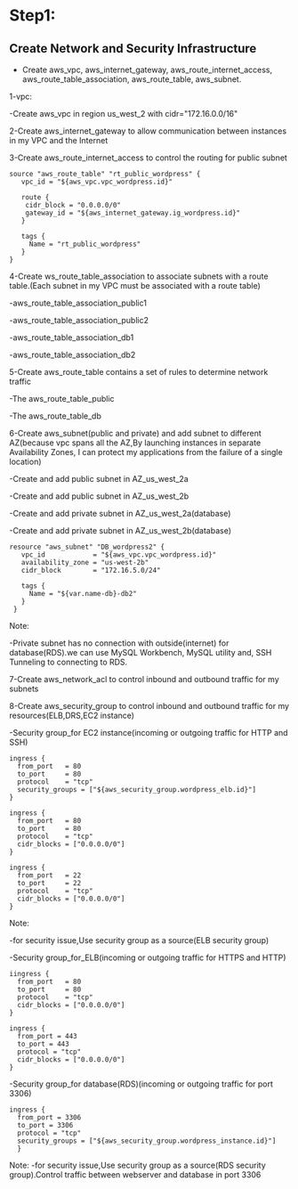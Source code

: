 # Step1:

## Create Network and Security Infrastructure
  
- Create aws_vpc, aws_internet_gateway, aws_route_internet_access, aws_route_table_association, aws_route_table, aws_subnet.

1-vpc:

-Create aws_vpc in region us_west_2 with cidr="172.16.0.0/16"

2-Create aws_internet_gateway to allow communication between instances in my VPC and the Internet

3-Create aws_route_internet_access to control the routing for public subnet

````
source "aws_route_table" "rt_public_wordpress" {
   vpc_id = "${aws_vpc.vpc_wordpress.id}"
  
   route {
    cidr_block = "0.0.0.0/0"
    gateway_id = "${aws_internet_gateway.ig_wordpress.id}"
   }
     
   tags {
     Name = "rt_public_wordpress"
   }
}
````

4-Create ws_route_table_association to associate subnets with a route table.(Each subnet in my VPC must be associated with a route table)

-aws_route_table_association_public1

-aws_route_table_association_public2

-aws_route_table_association_db1

-aws_route_table_association_db2

5-Create aws_route_table contains a set of rules to determine network traffic

-The aws_route_table_public

-The aws_route_table_db

6-Create aws_subnet(public and private) and add subnet to different AZ(because vpc spans all the AZ,By launching instances in separate Availability Zones, I can protect my applications from the failure of a single location)

-Create and add public subnet in AZ_us_west_2a

-Create and add public subnet in AZ_us_west_2b

-Create and add private subnet in AZ_us_west_2a(database) 

-Create and add private subnet in AZ_us_west_2b(database)
````
resource "aws_subnet" "DB_wordpress2" {
   vpc_id            = "${aws_vpc.vpc_wordpress.id}"
   availability_zone = "us-west-2b"
   cidr_block        = "172.16.5.0/24"
  
   tags {               
     Name = "${var.name-db}-db2"
   }
 }
````

Note:

-Private subnet has no connection with outside(internet) for database(RDS).we can use MySQL Workbench, MySQL utility and, SSH Tunneling to connecting to RDS. 


7-Create aws_network_acl to control inbound and outbound traffic for my subnets

8-Create aws_security_group to control inbound and outbound traffic for my resources(ELB,DRS,EC2 instance)

-Security group_for EC2 instance(incoming or outgoing traffic for HTTP and SSH)
````
ingress {
  from_port   = 80
  to_port     = 80
  protocol    = "tcp"
  security_groups = ["${aws_security_group.wordpress_elb.id}"]
}
   
ingress {
  from_port   = 80 
  to_port     = 80
  protocol    = "tcp"
  cidr_blocks = ["0.0.0.0/0"]
}
     
ingress {
  from_port   = 22
  to_port     = 22
  protocol    = "tcp"
  cidr_blocks = ["0.0.0.0/0"]
}
````
Note:

-for security issue,Use security group as a source(ELB security group)

-Security group_for_ELB(incoming or outgoing traffic for HTTPS and HTTP)
````
iingress {
  from_port   = 80 
  to_port     = 80
  protocol    = "tcp"
  cidr_blocks = ["0.0.0.0/0"]
}
 
ingress {
  from_port = 443
  to_port = 443
  protocol = "tcp"
  cidr_blocks = ["0.0.0.0/0"]
} 
````
-Security group_for database(RDS)(incoming or outgoing traffic for port 3306)
````
ingress {         
  from_port = 3306
  to_port = 3306                                                          
  protocol = "tcp"
  security_groups = ["${aws_security_group.wordpress_instance.id}"]  
  }
````
Note: 
-for security issue,Use security group as a source(RDS security group).Control traffic between webserver and database in port 3306
 
